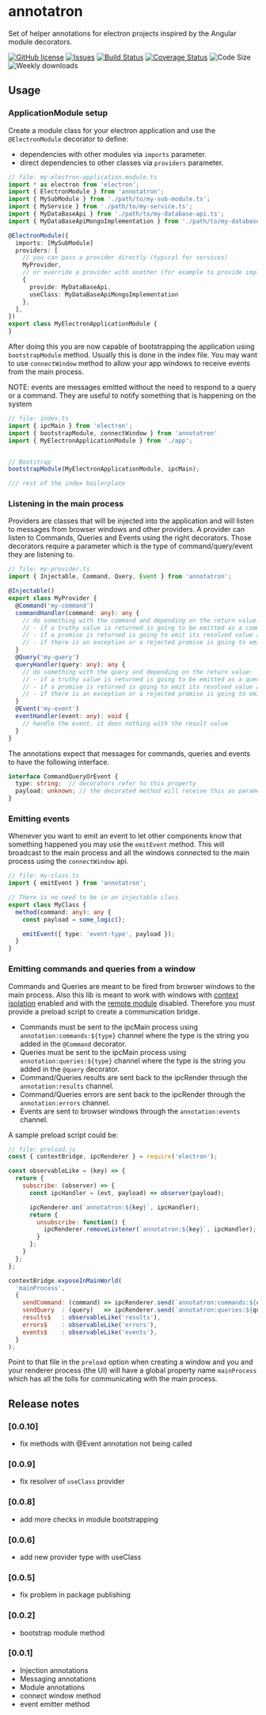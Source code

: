 # annotatron

Set of helper annotations for electron projects inspired by the Angular module decorators.

[![GitHub license](https://img.shields.io/npm/l/annotatron.svg)](https://github.com/david-luna/annotatron/blob/master/README.md)
[![Issues](https://img.shields.io/github/issues/david-luna/annotatron.svg)](https://github.com/david-luna/annotatron/issues)
[![Build Status](https://img.shields.io/travis/com/david-luna/annotatron)](https://www.travis-ci.com/github/david-luna/annotatron)
[![Coverage Status](https://coveralls.io/repos/github/david-luna/annotatron/badge.svg)](https://coveralls.io/github/david-luna/annotatron)
![Code Size](https://img.shields.io/bundlephobia/minzip/annotatron.svg)
![Weekly downloads](https://img.shields.io/npm/dw/annotatron.svg)

## Usage


### ApplicationModule setup

Create a module class for your electron application and use the `@ElectronModule` decorator to define:
- dependencies with other modules via `imports` parameter.
- direct dependencies to other classes via `providers` parameter.

```typescript
// file: my-electron-application.module.ts
import * as electron from 'electron';
import { ElectronModule } from 'annotatron';
import { MySubModule } from './path/to/my-sub-module.ts';
import { MyService } from './path/to/my-service.ts';
import { MyDataBaseApi } from './path/to/my-database-api.ts';
import { MyDataBaseApiMongoImplementation } from './path/to/my-database-api-mongo-implementation.ts';

@ElectronModule({
  imports: [MySubModule]
  providers: [
    // you can pass a provider directly (typical for services)
    MyProvider,
    // or override a provider with another (for example to provide implementation details)
    {
      provide: MyDataBaseApi,
      useClass: MyDataBaseApiMongoImplementation
    },
  ],
})
export class MyElectronApplicationModule {
}
```

After doing this you are now capable of bootstrapping the application using `bootstrapModule` method. Usually this is done in the index file. You may want to use `connectWindow` method to allow your app windows to receive events from the main process.

NOTE: events are messages emitted without the need to respond to a query or a command. They are useful to notify something that is happening on the system

```typescript
// file: index.ts
import { ipcMain } from 'electron';
import { bootstrapModule, connectWindow } from 'annotatron'
import { MyElectronApplicationModule } from './app';


// Bootstrap
bootstrapModule(MyElectronApplicationModule, ipcMain);

/// rest of the index boilerplate
```


### Listening in the main process

Providers are classes that will be injected into the application and will listen to messages from browser windows and other providers. A provider can listen to Commands, Queries and Events using the right decorators. Those decorators require a parameter which is the type of command/query/event they are listening to.

```typescript
// file: my-provider.ts
import { Injectable, Command, Query, Event } from 'annotatron';

@Injectable()
export class MyProvider {
  @Command('my-command')
  commandHandler(command: any): any {
    // do something with the command and depending on the return value:
    // - if a truthy value is returned is going to be emitted as a command result
    // - if a promise is returned is going to emit its resolved value as a command result
    // - if there is an exception or a rejected promise is going to emit the error/rejected value as a command error
  }
  @Query('my-query')
  queryHandler(query: any): any {
    // do something with the query and depending on the return value:
    // - if a truthy value is returned is going to be emitted as a query result
    // - if a promise is returned is going to emit its resolved value as a query result
    // - if there is an exception or a rejected promise is going to emit the error/rejected value as a query error
  }
  @Event('my-event')
  eventHandler(event: any): void {
    // handle the event. it does nothing with the result value
  }
}
```

The annotations expect that messages for commands, queries and events to have the following interface.

```typescript
interface CommandQueryOrEvent {
  type: string;  // decorators refer to this property
  payload: unknown; // the decorated method will receive this as parameter
}
```

### Emitting events

Whenever you want to emit an event to let other components know that something happened you may use the `emitEvent` method. This will broadcast to the main process and all the windows connected to the main process using the `connectWindow` api.

```typescript
// file: my-class.ts
import { emitEvent } from 'annotatron';

// There is no need to be in an injectable class
export class MyClass {
  method(command: any): any {
    const payload = some_logic();

    emitEvent({ type: 'event-type', payload });
  }
}
```

### Emitting commands and queries from a window

Commands and Queries are meant to be fired from browser windows to the main process. Also this lib is meant to work with windows with [context isolation](https://www.electronjs.org/docs/tutorial/context-isolation) enabled and with the [remote module](https://www.electronjs.org/docs/api/remote) disabled. Therefore you must provide a preload script to create a communication bridge.

- Commands must be sent to the ipcMain process using `annotation:commands:${type}` channel where the type is the string you added in the `@Command` decorator.
- Queries must be sent to the ipcMain process using `annotation:queries:${type}` channel where the type is the string you added in the `@query` decorator.
- Command/Queries results are sent back to the ipcRender through the `annotation:results` channel.
- Command/Queries errors are sent back to the ipcRender through the `annotation:errors` channel.
- Events are sent to browser windows through the `annotation:events` channel.

A sample preload script could be:

```javascript
// file: preload.js
const { contextBridge, ipcRenderer } = require('electron');

const observableLike = (key) => {
  return {
    subscribe: (observer) => {
      const ipcHandler = (evt, payload) => observer(payload);

      ipcRenderer.on(`annotatron:${key}`, ipcHandler);
      return {
        unsubscribe: function() {
          ipcRenderer.removeListener(`annotatron:${key}`, ipcHandler);
        }
      };
    }
  };
};

contextBridge.exposeInMainWorld(
  'mainProcess',
  {
    sendCommand: (command) => ipcRenderer.send(`annotatron:commands:${command.type}`, [command]),
    sendQuery  : (query)   => ipcRenderer.send(`annotatron:queries:${query.type}`   , [query]),
    results$   : observableLike('results'),
    errors$    : observableLike('errors'),
    events$    : observableLike('events'),
  }
);
```
Point to that file in the `preload` option when creating a window and you and your renderer process (the UI) will have a global property name `mainProcess` which has all the tolls for communicating with the main process.

## Release notes

### [0.0.10]

* fix methods with @Event annotation not being called

### [0.0.9]

* fix resolver of `useClass` provider

### [0.0.8]

* add more checks in module bootstrapping

### [0.0.6]

* add new provider type with useClass

### [0.0.5]

* fix problem in package publishing

### [0.0.2]

* bootstrap module method

### [0.0.1]

* Injection annotations
* Messaging annotations
* Module annotations
* connect window method
* event emitter method


